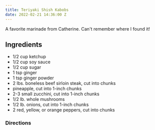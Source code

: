 ```yaml
---
title: Teriyaki Shish Kabobs
date: 2022-02-21 14:36:00 Z
---
```


A favorite marinade from Catherine. Can't remember where I found it!

## Ingredients
* 1/2 cup ketchup
* 1/2 cup soy sauce
* 1/2 cup sugar
* 1 tsp ginger
* 1 tsp ginger powder
* 2 lbs. boneless beef sirloin steak, cut into chunks
* pineapple, cut into 1-inch chunks
* 2-3 small zucchini, cut into 1-inch chunks
* 1/2 lb. whole mushrooms
* 1/2 lb. onions, cut into 1-inch chunks
* 2 red, yellow, or orange peppers, cut into chunks

### Directions
